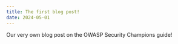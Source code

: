 ```yaml
---
title: The first blog post!
date: 2024-05-01
---
```


Our very own blog post on the OWASP Security Champions guide!